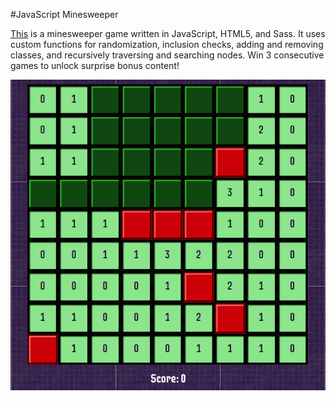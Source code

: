 #JavaScript Minesweeper

<a href="http://adrianaalter.github.io/MinesweeperGame/">This</a> is a minesweeper game written in JavaScript, HTML5, and Sass.  It uses custom functions for randomization, inclusion checks, adding and removing classes, and recursively traversing and searching nodes.  Win 3 consecutive games to unlock surprise bonus content!

<a href="http://adrianaalter.github.io/MinesweeperGame/"><img src="images/screenshot.png"></img></a>
